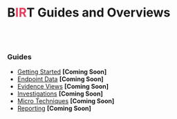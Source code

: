 # <span class="center-text">B<span style="color: #EA3E5D;">IR</span>T Guides and Overviews</span>
</br></br>
### Guides
- [Getting Started]() **[Coming Soon]**
- [Endpoint Data]() **[Coming Soon]**
- [Evidence Views]() **[Coming Soon]**
- [Investigations]() **[Coming Soon]**
- [Micro Techniques]() **[Coming Soon]**
- [Reporting]() **[Coming Soon]**